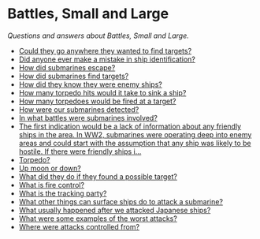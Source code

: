 # Battles, Small and Large

_Questions and answers about Battles, Small and Large._

- [Could they go anywhere they wanted to find targets?](could-they-go-anywhere-they-wanted-to-find-targets.md)
- [Did anyone ever make a mistake in ship identification?](did-anyone-ever-make-a-mistake-in-ship-identification.md)
- [How did submarines escape?](how-did-submarines-escape.md)
- [How did submarines find targets?](how-did-submarines-find-targets.md)
- [How did they know they were enemy ships?](how-did-they-know-they-were-enemy-ships.md)
- [How many torpedo hits would it take to sink a ship?](how-many-torpedo-hits-would-it-take-to-sink-a-ship.md)
- [How many torpedoes would be fired at a target?](how-many-torpedoes-would-be-fired-at-a-target.md)
- [How were our submarines detected?](how-were-our-submarines-detected.md)
- [In what battles were submarines involved?](in-what-battles-were-submarines-involved.md)
- [The first indication would be a lack of information about any friendly ships in the area. In WW2, submarines were operating deep into enemy areas and could start with the assumption that any ship was likely to be hostile. If there were friendly ships i…](the-first-indication-would-be-a-lack-of-information-about-any-friendly-ships-in.md)
- [Torpedo?](torpedo.md)
- [Up moon or down?](up-moon-or-down.md)
- [What did they do if they found a possible target?](what-did-they-do-if-they-found-a-possible-target.md)
- [What is fire control?](what-is-fire-control.md)
- [What is the tracking party?](what-is-the-tracking-party.md)
- [What other things can surface ships do to attack a submarine?](what-other-things-can-surface-ships-do-to-attack-a-submarine.md)
- [What usually happened after we attacked Japanese ships?](what-usually-happened-after-we-attacked-japanese-ships.md)
- [What were some examples of the worst attacks?](what-were-some-examples-of-the-worst-attacks.md)
- [Where were attacks controlled from?](where-were-attacks-controlled-from.md)
